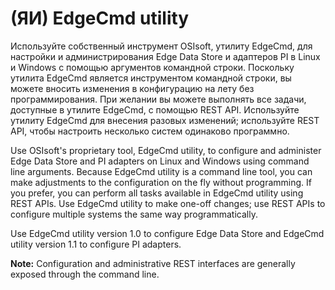 ﻿---
uid: index
---

# (ЯИ) EdgeCmd utility

Используйте собственный инструмент OSIsoft, утилиту EdgeCmd, для настройки и администрирования Edge Data Store и адаптеров PI в Linux и Windows с помощью аргументов командной строки. Поскольку утилита EdgeCmd является инструментом командной строки, вы можете вносить изменения в конфигурацию на лету без программирования. При желании вы можете выполнять все задачи, доступные в утилите EdgeCmd, с помощью REST API. Используйте утилиту EdgeCmd для внесения разовых изменений; используйте REST API, чтобы настроить несколько систем одинаково программно.

Use OSIsoft's proprietary tool, EdgeCmd utility, to configure and administer Edge Data Store and PI adapters on Linux and Windows using command line arguments. Because EdgeCmd utility is a command line tool, you can make adjustments to the configuration on the fly without programming. If you prefer, you can perform all tasks available in EdgeCmd utility using REST APIs. Use EdgeCmd utility to make one-off changes; use REST APIs to configure multiple systems the same way programmatically.

Use EdgeCmd utility version 1.0 to configure Edge Data Store and EdgeCmd utility version 1.1 to configure PI adapters.

**Note:** Configuration and administrative REST interfaces are generally exposed through the command line.
